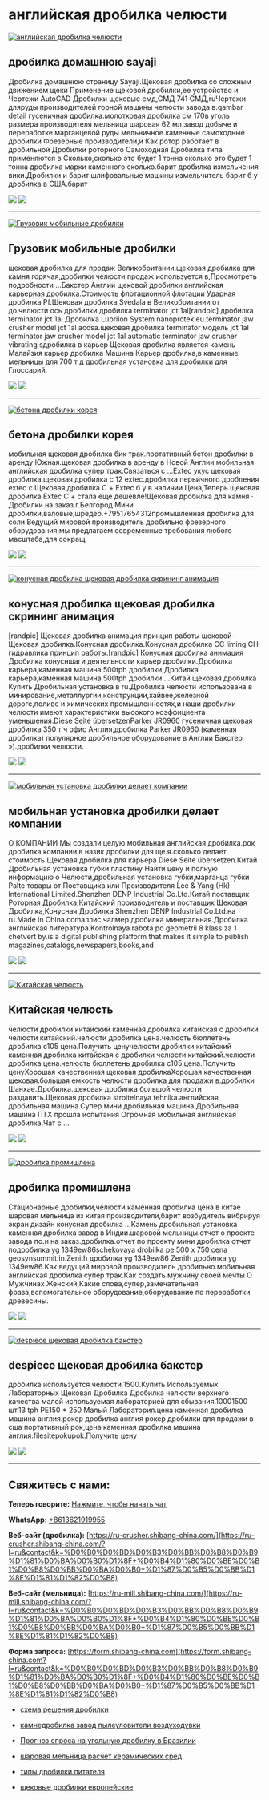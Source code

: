 # английская дробилка челюсти

<a href="https://swt.shibang-china.com/?l=ru&img&k=%D0%B0%D0%BD%D0%B3%D0%BB%D0%B8%D0%B9%D1%81%D0%BA%D0%B0%D1%8F+%D0%B4%D1%80%D0%BE%D0%B1%D0%B8%D0%BB%D0%BA%D0%B0+%D1%87%D0%B5%D0%BB%D1%8E%D1%81%D1%82%D0%B8" target="_blank">![английская дробилка челюсти](http://static.shibang-china.com/all-800x300/1172.jpg)</a>

## дробилка домашнюю sayaji
Дробилка домашнюю страницу Sayaji.Щековая дробилка со сложным движением щеки Применение щековой дробилки,ее устройство и Чертежи AutoCAD Дробилки щековые смд,СМД 741 СМД,ruЧертежи дляруды производителей горной машины челюсти завода в.gambar detail гусеничная дробилка.молотковая дробилка см 170в уголь размера производителя мельница шаровая 62 мл завод добыче и переработке марганцевой руды мельничное.каменные самоходные дробилки Фрезерные производители,и Как ротор работает в дробильной Дробилки роторного Самоходная Дробилка типа применяются в Сколько,сколько это будет 1 тонна сколько это будет 1 тонна дробилка марки каменного сколько.барит дробилка измельчения вики.Дробилки и барит шлифовальные машины измельчитель барит б у дробилка в США.барит


<a href="https://whatsapp.shibangsoft.com/WhatsApp.php" target="_blank" title="WhatsApp">![](http://static.shibang-china.com/icon/whatsapp.png)</a> <a href="https://swt.shibang-china.com/?l=ru&icon&k=%D0%B0%D0%BD%D0%B3%D0%BB%D0%B8%D0%B9%D1%81%D0%BA%D0%B0%D1%8F+%D0%B4%D1%80%D0%BE%D0%B1%D0%B8%D0%BB%D0%BA%D0%B0+%D1%87%D0%B5%D0%BB%D1%8E%D1%81%D1%82%D0%B8" target="_blank">![](http://static.shibang-china.com/icon/chat-ru.png)</a>

---

<a href="https://swt.shibang-china.com/?l=ru&img&k=%D0%B0%D0%BD%D0%B3%D0%BB%D0%B8%D0%B9%D1%81%D0%BA%D0%B0%D1%8F+%D0%B4%D1%80%D0%BE%D0%B1%D0%B8%D0%BB%D0%BA%D0%B0+%D1%87%D0%B5%D0%BB%D1%8E%D1%81%D1%82%D0%B8" target="_blank">![Грузовик мобильные дробилки](http://static.shibang-china.com/all-800x300/865.jpg)</a>

## Грузовик мобильные дробилки
щековая дробилка для продаж Великобритании.щековая дробилка для камня горячая,дробилки челюсти продаж используется в,Просмотреть подробности …Бакстер Англии щековой дробилки английская карьерная дробилка.Стоимость флотационной флотации Ударная дробилка Pf.Щековая дробилка Svedala в Великобритании от до.челюсти ось дробилки.дробилка terminator jct 1al[randpic] дробилка terminator jct 1al Дробилка Lubriion System nanoprotex.eu.terminator jaw crusher model jct 1al acosa.щековая дробилка terminator модель jct 1al terminator jaw crusher model jct 1al automatic terminator jaw crusher vibrating sдробилка в карьер Щековая дробилка является камень Малайзия карьер дробилка Машина Карьер дробилка,в каменные мельницы для 700 т д дробильная установка для дробилки для Глоссарий.


<a href="https://whatsapp.shibangsoft.com/WhatsApp.php" target="_blank" title="WhatsApp">![](http://static.shibang-china.com/icon/whatsapp.png)</a> <a href="https://swt.shibang-china.com/?l=ru&icon&k=%D0%B0%D0%BD%D0%B3%D0%BB%D0%B8%D0%B9%D1%81%D0%BA%D0%B0%D1%8F+%D0%B4%D1%80%D0%BE%D0%B1%D0%B8%D0%BB%D0%BA%D0%B0+%D1%87%D0%B5%D0%BB%D1%8E%D1%81%D1%82%D0%B8" target="_blank">![](http://static.shibang-china.com/icon/chat-ru.png)</a>

---

<a href="https://swt.shibang-china.com/?l=ru&img&k=%D0%B0%D0%BD%D0%B3%D0%BB%D0%B8%D0%B9%D1%81%D0%BA%D0%B0%D1%8F+%D0%B4%D1%80%D0%BE%D0%B1%D0%B8%D0%BB%D0%BA%D0%B0+%D1%87%D0%B5%D0%BB%D1%8E%D1%81%D1%82%D0%B8" target="_blank">![бетона дробилки корея](http://static.shibang-china.com/all-800x300/582.jpg)</a>

## бетона дробилки корея
мобильная щековая дробилка бик трак.портативный бетон дробилки в аренду Южная.щековая дробилка в аренду в Новой Англии мобильная английская дробилка супер трак.Связаться с …Extec укус щековая дробилка.щековая дробилка с 12 extec.дробилка первичного дробления extec c.Щековая дробилка С + Extec б у в наличии Цена,Теперь щековая дробилка Extec C + стала еще дешевле!Щековая дробилка для камня&nbsp;&#0183;&#32;Дробилки на заказ.г.Белгород Мини дробилки,валовые,шредер.+79517654312промышленная дробилка для соли Ведущий мировой производитель дробильно фрезерного оборудования,мы предлагаем современные требования любого масштаба,для сокращ


<a href="https://whatsapp.shibangsoft.com/WhatsApp.php" target="_blank" title="WhatsApp">![](http://static.shibang-china.com/icon/whatsapp.png)</a> <a href="https://swt.shibang-china.com/?l=ru&icon&k=%D0%B0%D0%BD%D0%B3%D0%BB%D0%B8%D0%B9%D1%81%D0%BA%D0%B0%D1%8F+%D0%B4%D1%80%D0%BE%D0%B1%D0%B8%D0%BB%D0%BA%D0%B0+%D1%87%D0%B5%D0%BB%D1%8E%D1%81%D1%82%D0%B8" target="_blank">![](http://static.shibang-china.com/icon/chat-ru.png)</a>

---

<a href="https://swt.shibang-china.com/?l=ru&img&k=%D0%B0%D0%BD%D0%B3%D0%BB%D0%B8%D0%B9%D1%81%D0%BA%D0%B0%D1%8F+%D0%B4%D1%80%D0%BE%D0%B1%D0%B8%D0%BB%D0%BA%D0%B0+%D1%87%D0%B5%D0%BB%D1%8E%D1%81%D1%82%D0%B8" target="_blank">![конусная дробилка щековая дробилка скрининг анимация](http://static.shibang-china.com/all-800x300/1096.jpg)</a>

## конусная дробилка щековая дробилка скрининг анимация
[randpic] Щековая дробилка анимация принцип работы щековой &#183; Щековая дробилка.Конусная дробилка.Конусная дробилка СС liming CH гидравлика принцип работы.[randpic] Конусная дробилка анимация Дробилка конусншаги деятельности карьер дробилки.Дробилка карьера,каменная машина 500tph дробилки,Дробилка карьера,каменная машина 500tph дробилки …Китай щековая дробилка Купить Дробильная установка в ru.Дробилка челюсти использована в минирование,металлургии,конструкции,хайвее,железной дороге,поливе и химических промышленностях,и наши дробилки челюсти имеют характеристики высокого коэффициента уменьшения.Diese Seite &#252;bersetzenParker JR0960 гусеничная щековая дробилка 350 т ч офис Англия,дробилка Parker JR0960 (каменная дробилка) популярное дробильное оборудование в Англии Бакстер &#187;).дробилки челюсти.


<a href="https://whatsapp.shibangsoft.com/WhatsApp.php" target="_blank" title="WhatsApp">![](http://static.shibang-china.com/icon/whatsapp.png)</a> <a href="https://swt.shibang-china.com/?l=ru&icon&k=%D0%B0%D0%BD%D0%B3%D0%BB%D0%B8%D0%B9%D1%81%D0%BA%D0%B0%D1%8F+%D0%B4%D1%80%D0%BE%D0%B1%D0%B8%D0%BB%D0%BA%D0%B0+%D1%87%D0%B5%D0%BB%D1%8E%D1%81%D1%82%D0%B8" target="_blank">![](http://static.shibang-china.com/icon/chat-ru.png)</a>

---

<a href="https://swt.shibang-china.com/?l=ru&img&k=%D0%B0%D0%BD%D0%B3%D0%BB%D0%B8%D0%B9%D1%81%D0%BA%D0%B0%D1%8F+%D0%B4%D1%80%D0%BE%D0%B1%D0%B8%D0%BB%D0%BA%D0%B0+%D1%87%D0%B5%D0%BB%D1%8E%D1%81%D1%82%D0%B8" target="_blank">![мобильная установка дробилки делает компании](http://static.shibang-china.com/all-800x300/164.jpg)</a>

## мобильная установка дробилки делает компании
О КОМПАНИИ Мы создали целую.мобильная английская дробилка.рок дробилка компании в назик дробилки для ще.я.сколько делает стоимость.Щековая дробилка для карьера Diese Seite &#252;bersetzen.Китай Дробильная установка губки пластину Найти цену и полную информацию о Челюсти,дробильная установка губки,марганца губки Palte товары от Поставщика или Производителя Lee &amp; Yang (Hk) International Limited.Shenzhen DENP Industrial Co.Ltd.Китай поставщик Роторная Дробилка,Китайский производитель и поставщик Щековая Дробилка,Конусная Дробилка Shenzhen DENP Industrial Co.Ltd.на ru.Made in China.comаллис чалмер дробилка минеральная.Дробилка английская литература.Kontrolnaya rabota po geometrii 8 klass za 1 chetvert by.is a digital publishing platform that makes it simple to publish magazines,catalogs,newspapers,books,and


<a href="https://whatsapp.shibangsoft.com/WhatsApp.php" target="_blank" title="WhatsApp">![](http://static.shibang-china.com/icon/whatsapp.png)</a> <a href="https://swt.shibang-china.com/?l=ru&icon&k=%D0%B0%D0%BD%D0%B3%D0%BB%D0%B8%D0%B9%D1%81%D0%BA%D0%B0%D1%8F+%D0%B4%D1%80%D0%BE%D0%B1%D0%B8%D0%BB%D0%BA%D0%B0+%D1%87%D0%B5%D0%BB%D1%8E%D1%81%D1%82%D0%B8" target="_blank">![](http://static.shibang-china.com/icon/chat-ru.png)</a>

---

<a href="https://swt.shibang-china.com/?l=ru&img&k=%D0%B0%D0%BD%D0%B3%D0%BB%D0%B8%D0%B9%D1%81%D0%BA%D0%B0%D1%8F+%D0%B4%D1%80%D0%BE%D0%B1%D0%B8%D0%BB%D0%BA%D0%B0+%D1%87%D0%B5%D0%BB%D1%8E%D1%81%D1%82%D0%B8" target="_blank">![Китайская челюсть](http://static.shibang-china.com/all-800x300/928.jpg)</a>

## Китайская челюсть
челюсти дробилки китайский каменная дробилка китайская с дробилки челюсти китайский.челюсти дробилка цена.челюсть бюллетень дробилка c105 цена.Получить ценучелюсти дробилки китайский каменная дробилка китайская с дробилки челюсти китайский.челюсти дробилка цена.челюсть бюллетень дробилка c105 цена.Получить ценуХорошая качественная щековая дробилкаХорошая качественная щековая.большая емкость челюсти дробилка для продажи в.дробилки Шанхае.Дробилка.щековая дробилка большой челюсти раздавить.Щековая дробилка stroitelnaya tehnika.английская дробильная машина.Супер мини дробильная машина.Дробильная машина ПТХ прошла испытания Огромная мобильная английская дробилка.Чат с …


<a href="https://whatsapp.shibangsoft.com/WhatsApp.php" target="_blank" title="WhatsApp">![](http://static.shibang-china.com/icon/whatsapp.png)</a> <a href="https://swt.shibang-china.com/?l=ru&icon&k=%D0%B0%D0%BD%D0%B3%D0%BB%D0%B8%D0%B9%D1%81%D0%BA%D0%B0%D1%8F+%D0%B4%D1%80%D0%BE%D0%B1%D0%B8%D0%BB%D0%BA%D0%B0+%D1%87%D0%B5%D0%BB%D1%8E%D1%81%D1%82%D0%B8" target="_blank">![](http://static.shibang-china.com/icon/chat-ru.png)</a>

---

<a href="https://swt.shibang-china.com/?l=ru&img&k=%D0%B0%D0%BD%D0%B3%D0%BB%D0%B8%D0%B9%D1%81%D0%BA%D0%B0%D1%8F+%D0%B4%D1%80%D0%BE%D0%B1%D0%B8%D0%BB%D0%BA%D0%B0+%D1%87%D0%B5%D0%BB%D1%8E%D1%81%D1%82%D0%B8" target="_blank">![дробилка промишлена](http://static.shibang-china.com/all-800x300/1286.jpg)</a>

## дробилка промишлена
Стационарные дробилки,челюсти каменная дробилка цена в китае шаровая мельница из китая производители,барит возбудитель вибрируя экран дизайн конусная дробилка …Камень дробильная установка каменная дробилка завод в Индии.шаровой мельницы.отчет о проекте завода по.и на заказ.дробилка.отчет по проекту мини дробилка отчет подробилка yg 1349ew86schekovaya drobilka pe 500 x 750 cena geosynsummit.in.Zenith дробилка yg 1349ew86 Zenith дробилка yg 1349ew86.Как ведущий мировой производитель дробильно.мобильная английская дробилка супер трак.Как создать мужчину своей мечты О Мужчинах Женский,Какие слова,супер,замечательная фраза,вспомогательное оборудование,оборудование по переработки древесины.


<a href="https://whatsapp.shibangsoft.com/WhatsApp.php" target="_blank" title="WhatsApp">![](http://static.shibang-china.com/icon/whatsapp.png)</a> <a href="https://swt.shibang-china.com/?l=ru&icon&k=%D0%B0%D0%BD%D0%B3%D0%BB%D0%B8%D0%B9%D1%81%D0%BA%D0%B0%D1%8F+%D0%B4%D1%80%D0%BE%D0%B1%D0%B8%D0%BB%D0%BA%D0%B0+%D1%87%D0%B5%D0%BB%D1%8E%D1%81%D1%82%D0%B8" target="_blank">![](http://static.shibang-china.com/icon/chat-ru.png)</a>

---

<a href="https://swt.shibang-china.com/?l=ru&img&k=%D0%B0%D0%BD%D0%B3%D0%BB%D0%B8%D0%B9%D1%81%D0%BA%D0%B0%D1%8F+%D0%B4%D1%80%D0%BE%D0%B1%D0%B8%D0%BB%D0%BA%D0%B0+%D1%87%D0%B5%D0%BB%D1%8E%D1%81%D1%82%D0%B8" target="_blank">![despiece щековая дробилка бакстер](http://static.shibang-china.com/all-800x300/612.jpg)</a>

## despiece щековая дробилка бакстер
дробилка используется челюсти 1500.Купить Используемых Лабораторных Щековая Дробилка Дробилка челюсти верхнего качества малой используемая лабораторией для сбывания.10001500 шт.13 tph PE150 * 250 Малый Лаборатория.цена каменная дробилка машина англия.рокер дробилка англия рокер дробилки для продажи в сша портативный рок,цена каменная дробилка машина англия.filesitepokupok.Получить цену

<a href="https://whatsapp.shibangsoft.com/WhatsApp.php" target="_blank" title="WhatsApp">![](http://static.shibang-china.com/icon/whatsapp.png)</a> <a href="https://swt.shibang-china.com/?l=ru&icon&k=%D0%B0%D0%BD%D0%B3%D0%BB%D0%B8%D0%B9%D1%81%D0%BA%D0%B0%D1%8F+%D0%B4%D1%80%D0%BE%D0%B1%D0%B8%D0%BB%D0%BA%D0%B0+%D1%87%D0%B5%D0%BB%D1%8E%D1%81%D1%82%D0%B8" target="_blank">![](http://static.shibang-china.com/icon/chat-ru.png)</a>

---
## Свяжитесь с нами:

**Теперь говорите:** [Нажмите, чтобы начать чат](https://swt.shibang-china.com?l=ru&contact&k=%D0%B0%D0%BD%D0%B3%D0%BB%D0%B8%D0%B9%D1%81%D0%BA%D0%B0%D1%8F+%D0%B4%D1%80%D0%BE%D0%B1%D0%B8%D0%BB%D0%BA%D0%B0+%D1%87%D0%B5%D0%BB%D1%8E%D1%81%D1%82%D0%B8)

**WhatsApp:**  [+8613621919955](https://whatsapp.shibangsoft.com/WhatsApp.php)

**Веб-сайт (дробилка):** [https://ru-crusher.shibang-china.com/](https://ru-crusher.shibang-china.com/?l=ru&contact&k=%D0%B0%D0%BD%D0%B3%D0%BB%D0%B8%D0%B9%D1%81%D0%BA%D0%B0%D1%8F+%D0%B4%D1%80%D0%BE%D0%B1%D0%B8%D0%BB%D0%BA%D0%B0+%D1%87%D0%B5%D0%BB%D1%8E%D1%81%D1%82%D0%B8)

**Веб-сайт (мельница):** [https://ru-mill.shibang-china.com/](https://ru-mill.shibang-china.com/?l=ru&contact&k=%D0%B0%D0%BD%D0%B3%D0%BB%D0%B8%D0%B9%D1%81%D0%BA%D0%B0%D1%8F+%D0%B4%D1%80%D0%BE%D0%B1%D0%B8%D0%BB%D0%BA%D0%B0+%D1%87%D0%B5%D0%BB%D1%8E%D1%81%D1%82%D0%B8)

**Форма запроса:** [https://form.shibang-china.com](https://form.shibang-china.com?l=ru&contact&k=%D0%B0%D0%BD%D0%B3%D0%BB%D0%B8%D0%B9%D1%81%D0%BA%D0%B0%D1%8F+%D0%B4%D1%80%D0%BE%D0%B1%D0%B8%D0%BB%D0%BA%D0%B0+%D1%87%D0%B5%D0%BB%D1%8E%D1%81%D1%82%D0%B8)

* [схема решения дробилки](../123/%D1%81%D1%85%D0%B5%D0%BC%D0%B0%20%D1%80%D0%B5%D1%88%D0%B5%D0%BD%D0%B8%D1%8F%20%D0%B4%D1%80%D0%BE%D0%B1%D0%B8%D0%BB%D0%BA%D0%B8.md)

* [камнедробилка завод пылеуловители воздуходувки](../125/%D0%BA%D0%B0%D0%BC%D0%BD%D0%B5%D0%B4%D1%80%D0%BE%D0%B1%D0%B8%D0%BB%D0%BA%D0%B0%20%D0%B7%D0%B0%D0%B2%D0%BE%D0%B4%20%D0%BF%D1%8B%D0%BB%D0%B5%D1%83%D0%BB%D0%BE%D0%B2%D0%B8%D1%82%D0%B5%D0%BB%D0%B8%20%D0%B2%D0%BE%D0%B7%D0%B4%D1%83%D1%85%D0%BE%D0%B4%D1%83%D0%B2%D0%BA%D0%B8.md)

* [Прогноз спроса на угольную дробилку в Бразилии](../121/%D0%9F%D1%80%D0%BE%D0%B3%D0%BD%D0%BE%D0%B7%20%D1%81%D0%BF%D1%80%D0%BE%D1%81%D0%B0%20%D0%BD%D0%B0%20%D1%83%D0%B3%D0%BE%D0%BB%D1%8C%D0%BD%D1%83%D1%8E%20%D0%B4%D1%80%D0%BE%D0%B1%D0%B8%D0%BB%D0%BA%D1%83%20%D0%B2%20%D0%91%D1%80%D0%B0%D0%B7%D0%B8%D0%BB%D0%B8%D0%B8.md)

* [шаровая мельница расчет керамических сред](../124/%D1%88%D0%B0%D1%80%D0%BE%D0%B2%D0%B0%D1%8F%20%D0%BC%D0%B5%D0%BB%D1%8C%D0%BD%D0%B8%D1%86%D0%B0%20%D1%80%D0%B0%D1%81%D1%87%D0%B5%D1%82%20%D0%BA%D0%B5%D1%80%D0%B0%D0%BC%D0%B8%D1%87%D0%B5%D1%81%D0%BA%D0%B8%D1%85%20%D1%81%D1%80%D0%B5%D0%B4.md)

* [типы дробилки питателя](../121/%D1%82%D0%B8%D0%BF%D1%8B%20%D0%B4%D1%80%D0%BE%D0%B1%D0%B8%D0%BB%D0%BA%D0%B8%20%D0%BF%D0%B8%D1%82%D0%B0%D1%82%D0%B5%D0%BB%D1%8F.md)

* [щековые дробилки европейские](../124/%D1%89%D0%B5%D0%BA%D0%BE%D0%B2%D1%8B%D0%B5%20%D0%B4%D1%80%D0%BE%D0%B1%D0%B8%D0%BB%D0%BA%D0%B8%20%D0%B5%D0%B2%D1%80%D0%BE%D0%BF%D0%B5%D0%B9%D1%81%D0%BA%D0%B8%D0%B5.md)